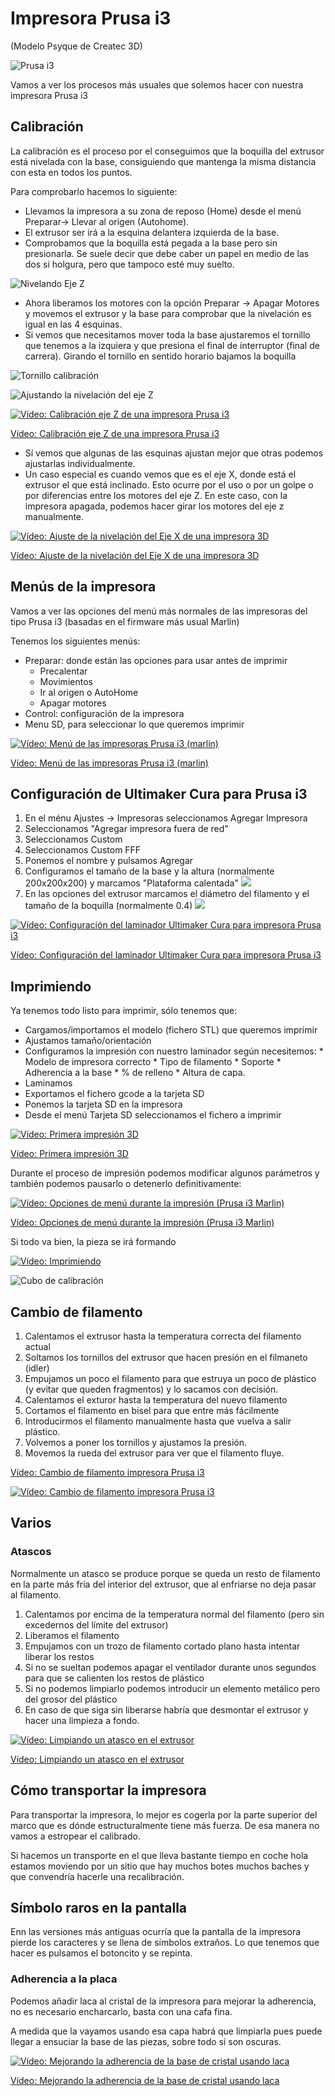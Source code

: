 # Impresora Prusa i3

(Modelo Psyque de Createc 3D)

![Prusa i3](./images/i3-createc3D.jpg)

Vamos a ver los procesos más usuales que solemos hacer con nuestra impresora Prusa i3


## Calibración

La calibración es el proceso por el conseguimos que la boquilla del extrusor está nivelada con la base, consiguiendo que mantenga la misma distancia con esta en todos los puntos.

Para comprobarlo hacemos lo siguiente:

* Llevamos la impresora a su zona de reposo (Home) desde el menú Preparar-> Llevar al origen (Autohome). 
* El extrusor ser irá a la esquina delantera izquierda de la base.
* Comprobamos que la boquilla está pegada a la base pero sin presionarla. Se suele decir que debe caber un papel en medio de las dos si holgura, pero que tampoco esté muy suelto.

![Nivelando Eje Z](./images/NivelandoZ_1.png)

* Ahora liberamos los motores con la opción Preparar -> Apagar Motores y movemos el extrusor y la base para comprobar que la nivelación es igual en las 4 esquinas.
* Si vemos que necesitamos mover toda la base ajustaremos el tornillo que tenemos a la izquiera y que presiona el final de interruptor (final de carrera). Girando el tornillo en sentido horario bajamos la boquilla

![Tornillo calibración](./images/Calibracion.png)

![Ajustando la nivelación del eje Z](./images/NivelandoZ_2.png)

[![Vídeo: Calibración eje Z de una impresora Prusa i3](https://img.youtube.com/vi/CARIvKaBPZI/0.jpg)](https://youtu.be/CARIvKaBPZI)

[Vídeo: Calibración eje Z de una impresora Prusa i3](https://youtu.be/CARIvKaBPZI)

* Sí vemos que algunas de las esquinas ajustan mejor que otras podemos ajustarlas individualmente.
* Un caso especial es cuando vemos que es el eje X, donde está el extrusor el que está inclinado. Esto ocurre por el uso o por un golpe o por diferencias entre los motores del eje Z. En este caso, con la impresora apagada, podemos hacer girar los motores del eje z manualmente.

[![Vídeo: Ajuste de la nivelación del Eje X de una impresora 3D](https://img.youtube.com/vi/WTcrb49kiZE/0.jpg)](https://youtu.be/WTcrb49kiZE)

[Vídeo: Ajuste de la nivelación del Eje X de una impresora 3D](https://youtu.be/WTcrb49kiZE)


## Menús de la impresora

Vamos a ver las opciones del menú más normales de las impresoras del tipo Prusa i3 (basadas en el firmware más usual Marlin)

Tenemos los siguientes menús:
* Preparar: donde están las opciones para usar antes de imprimir
    * Precalentar
    * Movimientos
    * Ir al origen o AutoHome
    * Apagar motores
* Control: configuración de la impresora
* Menu SD, para seleccionar lo que queremos imprimir

[![Vídeo: Menú de las impresoras Prusa i3 (marlin)](https://img.youtube.com/vi/0hkw0U7VBW0/0.jpg)](https://youtu.be/0hkw0U7VBW0)

[Vídeo: Menú de las impresoras Prusa i3 (marlin)](https://youtu.be/0hkw0U7VBW0)


## Configuración de Ultimaker Cura para Prusa i3

1. En el ménu Ajustes -> Impresoras seleccionamos Agregar Impresora
1. Seleccionamos "Agregar impresora fuera de red"
1. Seleccionamos Custom 
1. Seleccionamos Custom FFF
1. Ponemos el nombre y pulsamos Agregar
1. Configuramos el tamaño de la base y la altura (normalmente 200x200x200) y marcamos "Plataforma calentada"
![](./images/configI3Cura.png)
1. En las opciones del extrusor marcamos el diámetro del filamento y el tamaño de la boquilla (normalmente 0.4)
![](./images/Configi3ExtrusorCura.png)


[![Vídeo: Configuración del laminador Ultimaker Cura para impresora Prusa i3](https://img.youtube.com/vi/_EcSV2h06xU/0.jpg)](https://youtu.be/_EcSV2h06xU)


[Vídeo: Configuración del laminador Ultimaker Cura para impresora Prusa i3](https://youtu.be/_EcSV2h06xU)

## Imprimiendo

Ya tenemos todo listo para imprimir, sólo tenemos que:

* Cargamos/importamos el modelo (fichero STL) que queremos imprimir
* Ajustamos tamaño/orientación
* Configuramos la impresión con nuestro laminador según necesitemos:
        * Modelo de impresora correcto
        * Tipo de filamento 
        * Soporte 
        * Adherencia a la base
        * % de relleno
        * Altura de capa.
* Laminamos
* Exportamos el fichero gcode a la tarjeta SD
* Ponemos la tarjeta SD en la impresora
* Desde el menú Tarjeta SD seleccionamos el fichero a imprimir

[![Vídeo: Primera impresión 3D](https://img.youtube.com/vi/Y-zoJGRWiu8/0.jpg)](https://youtu.be/Y-zoJGRWiu8)

[Vídeo: Primera impresión 3D](https://youtu.be/Y-zoJGRWiu8)

Durante el proceso de impresión podemos modificar algunos parámetros y también podemos pausarlo o detenerlo definitivamente:

[![Vídeo: Opciones de menú  durante la impresión (Prusa i3 Marlin)](https://img.youtube.com/vi/RRnPeZw8GHQ/0.jpg)](https://youtu.be/RRnPeZw8GHQ)

[Vídeo: Opciones de menú  durante la impresión (Prusa i3 Marlin)](https://youtu.be/RRnPeZw8GHQ)


Si todo va bien, la pieza se irá formando

[![Vídeo: Imprimiendo](https://img.youtube.com/vi/oqyA0dr9AOY/0.jpg)](https://youtu.be/oqyA0dr9AOY)

![Cubo de calibración](./images/Cubo3D.jpg)

## Cambio de filamento

1. Calentamos el extrusor hasta la temperatura correcta del filamento actual
1. Soltamos los tornillos del extrusor que hacen presión en el filmaneto (idler)
1. Empujamos un poco el filamento para que estruya un poco de plástico (y evitar que queden fragmentos) y lo sacamos con decisión.
1. Calentamos el exturor hasta la temperatura del nuevo filamento
1. Cortamos el filamento en bisel para que entre más fácilmente
1. Introducirmos el filamento manualmente hasta que vuelva a salir plástico.
1. Volvemos a poner los tornillos y ajustamos la presión.
1. Movemos la rueda del extrusor para ver que el filamento fluye.

[Vídeo: Cambio de filamento impresora Prusa i3](https://youtu.be/_YotEtusTyI)

[![Vídeo: Cambio de filamento impresora Prusa i3](https://img.youtube.com/vi/_YotEtusTyI/0.jpg)](https://youtu.be/_YotEtusTyI)

## Varios

### Atascos

Normalmente un atasco se produce porque se queda un resto de filamento en la parte más fría del interior del extrusor, que al enfriarse no deja pasar al filamento.

1. Calentamos por encima de la temperatura normal del filamento (pero sin excedernos del límite del extrusor)
1. Liberamos el filamento
1. Empujamos con un trozo de filamento cortado plano hasta intentar liberar los restos
1. Si no se sueltan podemos apagar el ventilador durante unos segundos para que se calienten los restos de plástico
1. Si no podemos limpiarlo podemos introducir un elemento metálico pero del grosor del plástico
1. En caso de que siga sin liberarse habría que desmontar el extrusor y hacer una limpieza a fondo.

[![Vídeo: Limpiando un atasco en el extrusor](https://img.youtube.com/vi/T14vIGLGUKA/0.jpg)](https://youtu.be/T14vIGLGUKA)

[Vídeo: Limpiando un atasco en el extrusor](https://youtu.be/T14vIGLGUKA)


## Cómo transportar la impresora

Para transportar la impresora,  lo mejor es cogerla por la parte superior del marco que es dónde estructuralmente tiene más fuerza. De esa manera no vamos a estropear el calibrado.

Si hacemos un transporte en el que lleva bastante tiempo en coche hola estamos moviendo por un sitio que hay muchos botes muchos baches y que convendría hacerle una recalibración.

## Símbolo raros en la pantalla 

Enn las versiones más antiguas ocurría que la pantalla de la impresora pierde los caracteres y se llena de símbolos extraños. Lo que tenemos que hacer es pulsamos el botoncito y se repinta.

### Adherencia a la placa

Podemos añadir laca al cristal de la impresora para mejorar la adherencia, no es necesario encharcarlo, basta con una cafa fina.

A medida que la vayamos usando esa capa habrá que limpiarla pues puede llegar a ensuciar la base de las piezas, sobre todo si son oscuras.

[![Vídeo: Mejorando la adherencia de la base de cristal usando laca](https://img.youtube.com/vi/6aUJHRHIriw/0.jpg)](https://youtu.be/6aUJHRHIriw)

[Vídeo: Mejorando la adherencia de la base de cristal usando laca](https://youtu.be/6aUJHRHIriw)


